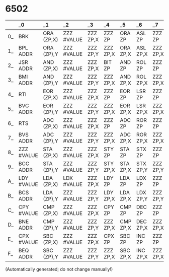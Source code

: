 # 6502
| |_0 |_1 |_2 |_3 |_4 |_5 |_6 |_7 |_8 |_9 |_A |_B |_C |_D |_E |_F |
| :--- | :--- | :--- | :--- | :--- | :--- | :--- | :--- | :--- | :--- | :--- | :--- | :--- | :--- | :--- | :--- | :--- |
0_ |BRK |ORA (ZP,X) |ZZZ #VALUE |ZZZ ZP,X |ZZZ ZP |ORA ZP |ASL ZP |ZZZ ZP |PHP |ORA #VALUE |ASL |ZZZ #VALUE |ZZZ ADDR |ORA ADDR |ASL ADDR |ZZZ ADDR |
1_ |BPL ADDR |ORA (ZP),Y |ZZZ #VALUE |ZZZ ZP,Y |ZZZ ZP,X |ORA ZP,X |ASL ZP,X |ZZZ ZP,X |CLC |ORA ADDR,Y |ZZZ |ZZZ ADDR,Y |ZZZ ADDR,X |ORA ADDR,X |ASL ADDR,X |ZZZ ADDR,X |
2_ |JSR ADDR |AND (ZP,X) |ZZZ #VALUE |ZZZ ZP,X |BIT ZP |AND ZP |ROL ZP |ZZZ ZP |PLP |AND #VALUE |ROL |ZZZ #VALUE |BIT ADDR |AND ADDR |ROL ADDR |ZZZ ADDR |
3_ |BMI ADDR |AND (ZP),Y |ZZZ #VALUE |ZZZ ZP,Y |ZZZ ZP,X |AND ZP,X |ROL ZP,X |ZZZ ZP,X |SEC |AND ADDR,Y |ZZZ |ZZZ ADDR,Y |ZZZ ADDR,X |AND ADDR,X |ROL ADDR,X |ZZZ ADDR,X |
4_ |RTI |EOR (ZP,X) |ZZZ #VALUE |ZZZ ZP,X |ZZZ ZP |EOR ZP |LSR ZP |ZZZ ZP |PHA |EOR #VALUE |LSR |ZZZ #VALUE |JMP ADDR |EOR ADDR |LSR ADDR |ZZZ ADDR |
5_ |BVC ADDR |EOR (ZP),Y |ZZZ #VALUE |ZZZ ZP,Y |ZZZ ZP,X |EOR ZP,X |LSR ZP,X |ZZZ ZP,X |CLI |EOR ADDR,Y |ZZZ |ZZZ ADDR,Y |ZZZ ADDR,X |EOR ADDR,X |LSR ADDR,X |ZZZ ADDR,X |
6_ |RTS |ADC (ZP,X) |ZZZ #VALUE |ZZZ ZP,X |ZZZ ZP |ADC ZP |ROR ZP |ZZZ ZP |PLA |ADC #VALUE |ROR |ZZZ #VALUE |JMP (ZP) |ADC ADDR |ROR ADDR |ZZZ ADDR |
7_ |BVS ADDR |ADC (ZP),Y |ZZZ #VALUE |ZZZ ZP,Y |ZZZ ZP,X |ADC ZP,X |ROR ZP,X |ZZZ ZP,X |SEI |ADC ADDR,Y |ZZZ |ZZZ ADDR,Y |ZZZ ADDR,X |ADC ADDR,X |ROR ADDR,X |ZZZ ADDR,X |
8_ |ZZZ #VALUE |STA (ZP,X) |ZZZ #VALUE |ZZZ ZP,X |STY ZP |STA ZP |STX ZP |ZZZ ZP |DEY |ZZZ #VALUE |TXA |ZZZ #VALUE |STY ADDR |STA ADDR |STX ADDR |ZZZ ADDR |
9_ |BCC ADDR |STA (ZP),Y |ZZZ #VALUE |ZZZ ZP,Y |STY ZP,X |STA ZP,X |STX ZP,Y |ZZZ ZP,Y |TYA |STA ADDR,Y |TXS |ZZZ ADDR,Y |ZZZ ADDR,X |STA ADDR,X |ZZZ ADDR,Y |ZZZ ADDR,Y |
A_ |LDY #VALUE |LDA (ZP,X) |LDX #VALUE |ZZZ ZP,X |LDY ZP |LDA ZP |LDX ZP |ZZZ ZP |TAY |LDA #VALUE |TAX |ZZZ #VALUE |LDY ADDR |LDA ADDR |LDX ADDR |ZZZ ADDR |
B_ |BCS ADDR |LDA (ZP),Y |ZZZ #VALUE |ZZZ ZP,Y |LDY ZP,X |LDA ZP,X |LDX ZP,Y |ZZZ ZP,Y |CLV |LDA ADDR,Y |TSX |ZZZ ADDR,Y |LDY ADDR,X |LDA ADDR,X |LDX ADDR,Y |ZZZ ADDR,Y |
C_ |CPY #VALUE |CMP (ZP,X) |ZZZ #VALUE |ZZZ ZP,X |CPY ZP |CMP ZP |DEC ZP |ZZZ ZP |INY |CMP #VALUE |DEX |ZZZ #VALUE |CPY ADDR |CMP ADDR |DEC ADDR |ZZZ ADDR |
D_ |BNE ADDR |CMP (ZP),Y |ZZZ #VALUE |ZZZ ZP,Y |ZZZ ZP,X |CMP ZP,X |DEC ZP,X |ZZZ ZP,X |CLD |CMP ADDR,Y |ZZZ |ZZZ ADDR,Y |ZZZ ADDR,X |CMP ADDR,X |DEC ADDR,X |ZZZ ADDR,X |
E_ |CPX #VALUE |SBC (ZP,X) |ZZZ #VALUE |ZZZ ZP,X |CPX ZP |SBC ZP |INC ZP |ZZZ ZP |INX |SBC #VALUE |NOP |ZZZ #VALUE |CPX ADDR |SBC ADDR |INC ADDR |ZZZ ADDR |
F_ |BEQ ADDR |SBC (ZP),Y |ZZZ #VALUE |ZZZ ZP,Y |ZZZ ZP,X |SBC ZP,X |INC ZP,X |ZZZ ZP,X |SED |SBC ADDR,Y |ZZZ |ZZZ ADDR,Y |ZZZ ADDR,X |SBC ADDR,X |INC ADDR,X |ZZZ ADDR,X |


(Automatically generated; do not change manually!)

